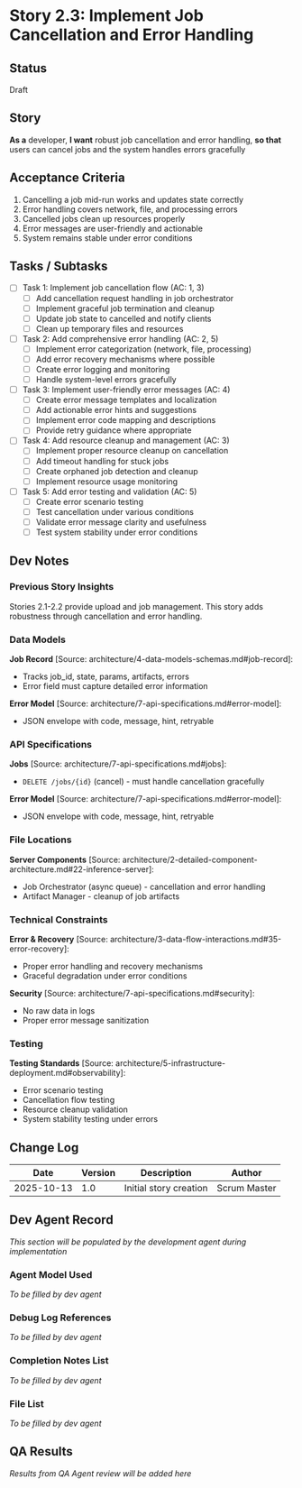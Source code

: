 # Story 2.3: Implement Job Cancellation and Error Handling

## Status
Draft

## Story
**As a** developer,
**I want** robust job cancellation and error handling,
**so that** users can cancel jobs and the system handles errors gracefully

## Acceptance Criteria
1. Cancelling a job mid-run works and updates state correctly
2. Error handling covers network, file, and processing errors
3. Cancelled jobs clean up resources properly
4. Error messages are user-friendly and actionable
5. System remains stable under error conditions

## Tasks / Subtasks
- [ ] Task 1: Implement job cancellation flow (AC: 1, 3)
  - [ ] Add cancellation request handling in job orchestrator
  - [ ] Implement graceful job termination and cleanup
  - [ ] Update job state to cancelled and notify clients
  - [ ] Clean up temporary files and resources
- [ ] Task 2: Add comprehensive error handling (AC: 2, 5)
  - [ ] Implement error categorization (network, file, processing)
  - [ ] Add error recovery mechanisms where possible
  - [ ] Create error logging and monitoring
  - [ ] Handle system-level errors gracefully
- [ ] Task 3: Implement user-friendly error messages (AC: 4)
  - [ ] Create error message templates and localization
  - [ ] Add actionable error hints and suggestions
  - [ ] Implement error code mapping and descriptions
  - [ ] Provide retry guidance where appropriate
- [ ] Task 4: Add resource cleanup and management (AC: 3)
  - [ ] Implement proper resource cleanup on cancellation
  - [ ] Add timeout handling for stuck jobs
  - [ ] Create orphaned job detection and cleanup
  - [ ] Implement resource usage monitoring
- [ ] Task 5: Add error testing and validation (AC: 5)
  - [ ] Create error scenario testing
  - [ ] Test cancellation under various conditions
  - [ ] Validate error message clarity and usefulness
  - [ ] Test system stability under error conditions

## Dev Notes

### Previous Story Insights
Stories 2.1-2.2 provide upload and job management. This story adds robustness through cancellation and error handling.

### Data Models
**Job Record** [Source: architecture/4-data-models-schemas.md#job-record]:
- Tracks job_id, state, params, artifacts, errors
- Error field must capture detailed error information

**Error Model** [Source: architecture/7-api-specifications.md#error-model]:
- JSON envelope with code, message, hint, retryable

### API Specifications
**Jobs** [Source: architecture/7-api-specifications.md#jobs]:
- `DELETE /jobs/{id}` (cancel) - must handle cancellation gracefully

**Error Model** [Source: architecture/7-api-specifications.md#error-model]:
- JSON envelope with code, message, hint, retryable

### File Locations
**Server Components** [Source: architecture/2-detailed-component-architecture.md#22-inference-server]:
- Job Orchestrator (async queue) - cancellation and error handling
- Artifact Manager - cleanup of job artifacts

### Technical Constraints
**Error & Recovery** [Source: architecture/3-data-flow-interactions.md#35-error-recovery]:
- Proper error handling and recovery mechanisms
- Graceful degradation under error conditions

**Security** [Source: architecture/7-api-specifications.md#security]:
- No raw data in logs
- Proper error message sanitization

### Testing
**Testing Standards** [Source: architecture/5-infrastructure-deployment.md#observability]:
- Error scenario testing
- Cancellation flow testing
- Resource cleanup validation
- System stability testing under errors

## Change Log
| Date | Version | Description | Author |
|------|---------|-------------|--------|
| 2025-10-13 | 1.0 | Initial story creation | Scrum Master |

## Dev Agent Record
*This section will be populated by the development agent during implementation*

### Agent Model Used
*To be filled by dev agent*

### Debug Log References
*To be filled by dev agent*

### Completion Notes List
*To be filled by dev agent*

### File List
*To be filled by dev agent*

## QA Results
*Results from QA Agent review will be added here*
